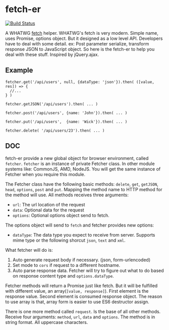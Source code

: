 fetch-er
========

[![Build Status](https://travis-ci.org/othree/fetcher.svg?branch=master)](https://travis-ci.org/othree/fetcher)

A WHATWG [fetch][] helper. WHATWG's fetch is very modern. Simple name, uses Promise, options object. But it designed as a low level API.
Developers have to deal with some detail. ex: Post parameter serialize, transform response JSON to JavaScript object.
So here is the fetch-er to help you deal with these stuff. Inspired by jQuery.ajax.


[fetch]:http://updates.html5rocks.com/2015/03/introduction-to-fetch

Example
-------

    fetcher.get('/api/users', null, {dataType: 'json'}).then( ([value, res]) => {
      //...
    } )

    fetcher.getJSON('/api/users').then( ... )

    fetcher.post('/api/users', {name: 'John'}).then( ... )

    fetcher.put('/api/users',  {name: 'Wick'}).then( ... )

    fetcher.delete( '/api/users/23').then( ... )

DOC
---

fetch-er provide a new global object for browser environment, called `fetcher`. `fetcher` is an instance
of private Fetcher class. In other module systems like: CommonJS, AMD, NodeJS. You will get the same 
instance of Fetcher when you require this module.

The Fetcher class have the following basic methods: `delete`, `get`, `getJSON`, `head`, `options`, `post`
and `put`. Mapping the method name to HTTP method for the method will use. All methods receives three 
arguments:

* `url`: The url location of the request
* `data`: Optional data for the request
* `options`: Optional options object send to fetch.

The options object will send to `fetch` and fetcher provides new options:

* `dataType`: The data type you expect to receive from server. Supports mime type or the following shorcut
  `json`, `text` and `xml`.

What fetcher will do is:

1. Auto generate request body if necessary. (json, form-urlencoded)
2. Set mode to `cors` if request to a different hostname.
3. Auto parse response data. Fetcher will try to figure out what to do based on response content type and 
`options.dataType`.

Fetcher methods will return a Promise just like fetch. But it will be fulfilled with different value, an 
array(`[value, response]`). First element is the response value. Second element is consumed response object.
The reason to use array is that, array form is easier to use ES6 destructor assign.

There is one more method called `request`. Is the base of all other methods. Receive four arguments: `method`,
`url`, `data` and `options`. The method is in string format. All uppercase characters.
